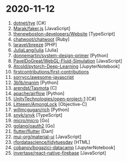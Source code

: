 # 2020-11-12

1. [dotnet/tye](https://github.com/dotnet/tye "Tye is a tool that makes developing, testing, and deploying microservices and distributed applications easier. Project Tye includes a local orchestrator to make developing microservices easier and the ability to deploy microservices to Kubernetes with minimal configuration.") [C#]
2. [Marak/faker.js](https://github.com/Marak/faker.js "generate massive amounts of realistic fake data in Node.js and the browser") [JavaScript]
3. [thenewboston-developers/Website](https://github.com/thenewboston-developers/Website "The website and documentation for thenewboston.") [TypeScript]
4. [chatwoot/chatwoot](https://github.com/chatwoot/chatwoot "Open-source live chat software, an alternative to Intercom, Zendesk, Drift, Crisp etc. 🔥💬") [Ruby]
5. [laravel/breeze](https://github.com/laravel/breeze "") [PHP]
6. [JuliaLang/julia](https://github.com/JuliaLang/julia "The Julia Programming Language") [Julia]
7. [donnemartin/system-design-primer](https://github.com/donnemartin/system-design-primer "Learn how to design large-scale systems. Prep for the system design interview. Includes Anki flashcards.") [Python]
8. [PavelDoGreat/WebGL-Fluid-Simulation](https://github.com/PavelDoGreat/WebGL-Fluid-Simulation "Play with fluids in your browser (works even on mobile)") [JavaScript]
9. [Atcold/pytorch-Deep-Learning](https://github.com/Atcold/pytorch-Deep-Learning "Deep Learning (with PyTorch)") [JupyterNotebook]
10. [firstcontributions/first-contributions](https://github.com/firstcontributions/first-contributions "🚀✨ Help beginners to contribute to open source projects") 
11. [sorrycc/awesome-javascript](https://github.com/sorrycc/awesome-javascript "🐢 A collection of awesome browser-side JavaScript libraries, resources and shiny things.") 
12. [3b1b/manim](https://github.com/3b1b/manim "Animation engine for explanatory math videos") [Python]
13. [arendst/Tasmota](https://github.com/arendst/Tasmota "Alternative firmware for ESP8266 with easy configuration using webUI, OTA updates, automation using timers or rules, expandability and entirely local control over MQTT, HTTP, Serial or KNX. Full documentation at") [C]
14. [apache/airflow](https://github.com/apache/airflow "Apache Airflow - A platform to programmatically author, schedule, and monitor workflows") [Python]
15. [UnityTechnologies/open-project-1](https://github.com/UnityTechnologies/open-project-1 "Unity Open Project #1: Action-adventure") [C#]
16. [Litteeen/AmongLock](https://github.com/Litteeen/AmongLock "You were not the owner of this device") [Objective-C]
17. [willmcgugan/rich](https://github.com/willmcgugan/rich "Rich is a Python library for rich text and beautiful formatting in the terminal.") [Python]
18. [snyk/snyk](https://github.com/snyk/snyk "CLI and build-time tool to find & fix known vulnerabilities in open-source dependencies") [TypeScript]
19. [micro/micro](https://github.com/micro/micro "Micro is a platform for cloud native application development") [Go]
20. [golang/oauth2](https://github.com/golang/oauth2 "Go OAuth2") [Go]
21. [flutter/flutter](https://github.com/flutter/flutter "Flutter makes it easy and fast to build beautiful apps for mobile and beyond.") [Dart]
22. [mui-org/material-ui](https://github.com/mui-org/material-ui "React components for faster and easier web development. Build your own design system, or start with Material Design.") [JavaScript]
23. [rfordatascience/tidytuesday](https://github.com/rfordatascience/tidytuesday "Official repo for the #tidytuesday project") [HTML]
24. [cobanov/bogazici-datacamp](https://github.com/cobanov/bogazici-datacamp "") [JupyterNotebook]
25. [invertase/react-native-firebase](https://github.com/invertase/react-native-firebase "🔥 A well-tested feature-rich modular Firebase implementation for React Native. Supports both iOS & Android platforms for all Firebase services.") [JavaScript]
